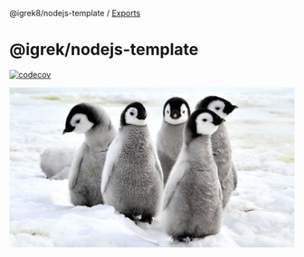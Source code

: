 @igrek8/nodejs-template / [Exports](modules.md)

# @igrek/nodejs-template

[![codecov](https://codecov.io/gh/igrek8/nodejs-template/branch/main/graph/badge.svg)](https://codecov.io/gh/igrek8/nodejs-template)

![alt](./media/emperor-penguin-chicks.webp)
